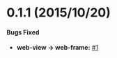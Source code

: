# 0.1.1 (2015/10/20)

#### Bugs Fixed

- **web-view -> web-frame:** [#1](https://github.com/chentsulin/webpack-target-electron-renderer/pull/1)
